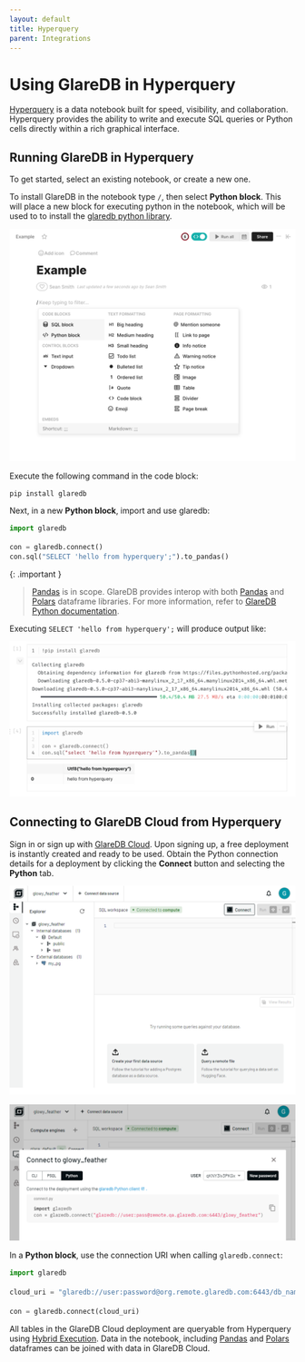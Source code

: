 ```yaml
---
layout: default
title: Hyperquery
parent: Integrations
---
```


# Using GlareDB in Hyperquery

[Hyperquery] is a data notebook built for speed, visibility, and collaboration.
Hyperquery provides the ability to write and execute SQL queries or Python cells
directly within a rich graphical interface.

## Running GlareDB in Hyperquery

To get started, select an existing notebook, or create a new one.

To install GlareDB in the notebook type `/`, then select **Python block**. This
will place a new block for executing python in the notebook, which will be used
to to install the [glaredb python library].

![python block]

Execute the following command in the code block:

```shell
pip install glaredb
```

Next, in a new **Python block**, import and use glaredb:

```python
import glaredb

con = glaredb.connect()
con.sql("SELECT 'hello from hyperquery';").to_pandas()
```

{: .important }

> [Pandas] is in scope. GlareDB provides interop with both [Pandas] and [Polars]
> dataframe libraries. For more information, refer to [GlareDB Python documentation].

Executing `SELECT 'hello from hyperquery';` will produce output like:

![success]

## Connecting to GlareDB Cloud from Hyperquery

Sign in or sign up with [GlareDB Cloud]. Upon signing up, a free deployment is
instantly created and ready to be used. Obtain the Python connection details for
a deployment by clicking the **Connect** button and selecting the **Python** tab.

![connect button]

![connect python]

In a **Python block**, use the connection URI when calling `glaredb.connect`:

```python
import glaredb

cloud_uri = "glaredb://user:password@org.remote.glaredb.com:6443/db_name"

con = glaredb.connect(cloud_uri)
```

All tables in the GlareDB Cloud deployment are queryable from Hyperquery using
[Hybrid Execution]. Data in the notebook, including [Pandas] and [Polars]
dataframes can be joined with data in GlareDB Cloud.

[Hyperquery]: https://www.hyperquery.ai/
[glaredb python library]: https://pypi.org/project/glaredb/
[python block]: /assets/images/glaredb/hyperquery/python-block.png
[Pandas]: https://github.com/pandas-dev/pandas
[Polars]: https://github.com/pola-rs/polars
[GlareDB Python documentation]: /glaredb/python
[success]: /assets/images/glaredb/hyperquery/success.png
[GlareDB Cloud]: https://console.glaredb.com
[connect button]: /assets/images/glaredb/hyperquery/connect-button.png
[connect python]: /assets/images/glaredb/hyperquery/connect-python.png
[Hybrid Execution]: /glaredb/hybrid-execution/
